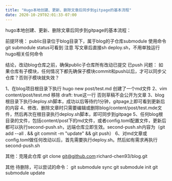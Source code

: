 ```yaml
---
title: "Hugo本地创建、更新、删除文章后同步到gitpage的基本流程"
date: 2020-10-29T02:01:33-07:00
---
```


hugo本地创建、更新、删除文章后同步到gitpage的基本流程：

前提环境：
public目录位于blog目录下，属于blog的子仓库submodule 使用命令 git submodule status可看到
注意 写文章后直接sh deploy.sh，不用单独运行hugo相关任何命令

结论，改动blog仓库之前，确保public子仓库所有改动已提交 已push
问题： 如果仓库有子模块，任何情况下都先确保子模块commit和push以后，才可以同步父仓库？否则子模块就失效？


1、在blog项目根目录下执行 hugo new post/test.md 创建了一个md文件
2、vim content/post/test.md 移除 draft: true这一行  否则草稿不会公开为文章
3、blog根目录下执行deploy.sh脚本，成功以后等待约1分钟，gitpage上即可看到更新后的内容
4、修改、删除文章时只需要编辑或删除blog/content/post/test.mde文件，然后再次在根目录执行deploy.sh脚本，即可同步到gitpage
5、任何blog根目录的文件，包括content/post下的md文件，或者config.toml配置文件，更新后都可以执行second-push.sh，远端仓库立即生效。second-push.sh内容为（git add --all . && git commit -m "update" && git push）
6、对md文章或config.toml做任何改动以后，首先需要执行deploy.sh。然后如有需求再执行second-push.sh

其他：克隆此仓库
git clone git@github.com:richard-chen93/blog.git

其他  待删除，可以尝试的命令：
git submodule sync
git submodule init
git submodule update

